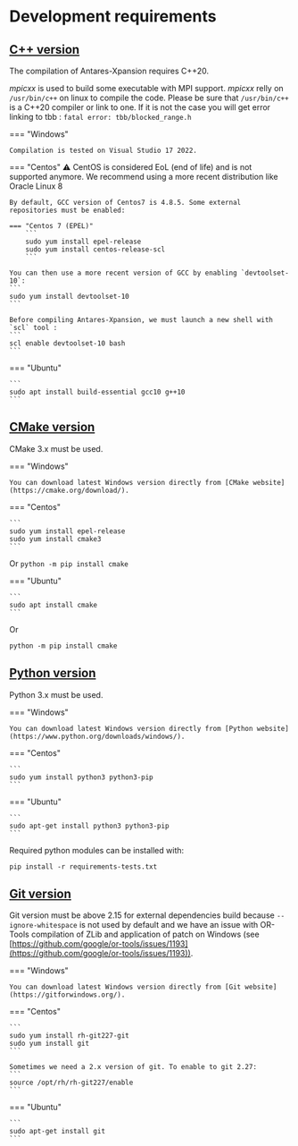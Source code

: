# Development requirements

## [C++ version](#c++-version)
The compilation of Antares-Xpansion requires C++20.

_mpicxx_ is used to build some executable with MPI support. _mpicxx_ relly on `/usr/bin/c++` on linux to compile the code. Please be sure that `/usr/bin/c++` is a C++20 compiler or link to one. If it is not the case you
will get error linking to tbb : `fatal error: tbb/blocked_range.h`

=== "Windows"

    Compilation is tested on Visual Studio 17 2022.

=== "Centos" :warning: CentOS is considered EoL (end of life) and is not supported anymore. We recommend using a more recent distribution like Oracle Linux 8

    By default, GCC version of Centos7 is 4.8.5. Some external repositories must be enabled:

    === "Centos 7 (EPEL)"    
        ``` 
        sudo yum install epel-release
        sudo yum install centos-release-scl
        ```
    
    You can then use a more recent version of GCC by enabling `devtoolset-10`:
    ```
    sudo yum install devtoolset-10
    ```
    
    Before compiling Antares-Xpansion, we must launch a new shell with `scl` tool :
    ```
    scl enable devtoolset-10 bash
    ```
=== "Ubuntu"

    ```
    sudo apt install build-essential gcc10 g++10
    ```
## [CMake version](#cmake-version)
CMake 3.x must be used.

=== "Windows"

    You can download latest Windows version directly from [CMake website](https://cmake.org/download/).
=== "Centos"

    ```
    sudo yum install epel-release
    sudo yum install cmake3
    ```
Or
    ```
    python -m pip install cmake
    ```
    
=== "Ubuntu"

    ```
    sudo apt install cmake
    ```
Or
```
python -m pip install cmake
```

## [Python version](#python-version)
Python 3.x must be used.

=== "Windows"

    You can download latest Windows version directly from [Python website](https://www.python.org/downloads/windows/).
=== "Centos"

    ```
    sudo yum install python3 python3-pip
    ```
=== "Ubuntu"

    ```
    sudo apt-get install python3 python3-pip
    ```

Required python modules can be installed with:
```
pip install -r requirements-tests.txt
```

## [Git version](#git-version)
Git version must be above 2.15 for external dependencies build because `--ignore-whitespace` is not used by default and we have an issue with OR-Tools compilation of ZLib and application of patch on Windows (see [https://github.com/google/or-tools/issues/1193](https://github.com/google/or-tools/issues/1193)).

=== "Windows"

    You can download latest Windows version directly from [Git website](https://gitforwindows.org/).
=== "Centos"

    ```
    sudo yum install rh-git227-git
    sudo yum install git
    ```
    
    Sometimes we need a 2.x version of git. To enable to git 2.27:
    ```
    source /opt/rh/rh-git227/enable
    ```
    
=== "Ubuntu"

    ```
    sudo apt-get install git
    ```
